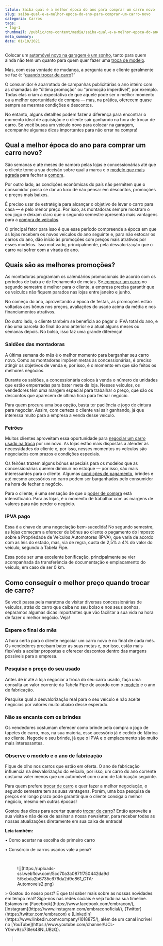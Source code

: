 ```yaml
---
titulo: Saiba qual é a melhor época do ano para comprar um carro novo
slug: saiba-qual-e-a-melhor-epoca-do-ano-para-comprar-um-carro-novo
categoria: Carros
tags:
- tag-1
thumbnail: /public/cms-content/media/saiba-qual-e-a-melhor-epoca-do-ano-para-comprar-um-carro-novo.jpg
meta_summary: 
date: 01/10/2021
---
```

Colocar um [automóvel novo na garagem é um sonho](https://www.embracon.com.br/blog/saiba-o-que-considerar-para-escolher-o-carro-ideal), tanto para quem ainda não tem um quanto para quem quer fazer uma [troca de modelo](https://www.embracon.com.br/blog/hatch-ou-sedan-diferencas).

Mas, com essa vontade de mudança, a pergunta que o cliente geralmente se faz é: “[quando trocar de carro](https://www.embracon.com.br/blog/pensando-em-comprar-um-carro-saiba-o-que-levar-em-consideracao)?”

O consumidor é abarrotado de campanhas publicitárias o ano inteiro com as chamadas de “última promoção” ou “promoção imperdível”, por exemplo. Todas elas criam a expectativa de que aquele pode ser o melhor momento ou a melhor oportunidade de compra — mas, na prática, oferecem quase sempre as mesmas condições e descontos.

No entanto, alguns detalhes podem fazer a diferença para encontrar o momento ideal de aquisição e o cliente sair ganhando na hora de trocar de carro. Se você busca um veículo novo para colocar na garagem, acompanhe algumas dicas importantes para não errar na compra!

Qual a melhor época do ano para comprar um carro novo?
------------------------------------------------------

São semanas e até meses de namoro pelas lojas e concessionárias até que o cliente tome a sua decisão sobre qual a marca e o [modelo que mais agrada](https://www.embracon.com.br/blog/hatch-ou-sedan-diferencas) para fechar a [compra](https://www.embracon.com.br/consorcio-de-carros).

Por outro lado, as condições econômicas do país não permitem que o consumidor possa se dar ao luxo de não pensar em descontos, promoções e preços mais baixos.

É preciso usar de estratégia para alcançar o objetivo de levar o carro para casa — e pelo menor preço. Por isso, as montadoras sempre mostram o seu jogo e deixam claro que o segundo semestre apresenta mais vantagens para a [compra de veículos](https://www.embracon.com.br/consorcio-de-carros).

O principal fator para isso é que esse período compreende a época em que as lojas recebem os novos veículos do ano seguinte e, para não estocar os carros do ano, dão início às promoções com preços mais atrativos por esses modelos. Isso motivado, principalmente, pela desvalorização que o carro vai sofrer com a virada de ano.

Quais são as melhores promoções?
--------------------------------

As montadoras programam os calendários promocionais de acordo com os períodos de baixa e de fechamento de metas. Se[ comprar um carro](https://www.embracon.com.br/consorcio-de-carros) no segundo semestre é melhor para o cliente, a empresa precisa garantir que os veículos não fiquem parados nas lojas entre janeiro e junho.

No começo do ano, aproveitando a época de festas, as promoções estão voltadas aos bônus nos preços, avaliações do usado acima da média e nos financiamentos atrativos.

Do outro lado, o cliente também se beneficia ao pagar o IPVA total do ano, e não uma parcela do final do ano anterior e a atual alguns meses ou semanas depois. No bolso, isso faz uma grande diferença!

### Saldões das montadoras

A última semana do mês é o melhor momento para barganhar seu carro novo. Como as montadoras impõem metas às concessionárias, é preciso atingir os objetivos de venda e, por isso, é o momento em que são feitos os melhores negócios.

Durante os saldões, a concessionária coloca à venda o número de unidades que estão emperradas para bater meta da loja. Nesses veículos, os vendedores têm uma margem especial para trabalhar o preço, que são os descontos que aparecem de última hora para fechar negócio.

Para quem procura uma boa opção, basta ter paciência e jogo de cintura para negociar. Assim, com certeza o cliente vai sair ganhando, já que interessa muito para a empresa a venda desse veículo.

### Feirões

Muitos clientes aproveitam essa oportunidade para [negociar um carro usado na troca](https://www.embracon.com.br/blog/como-vender-seu-carro) por um novo. As lojas estão mais dispostas a atender às necessidades do cliente e, por isso, nesses momentos os veículos são negociados com prazos e condições especiais.

Os feirões trazem alguns bônus especiais para os modelos que as concessionárias querem diminuir no estoque — por isso, são mais interessantes para o cliente. Algumas [condições de pagamento](https://www.embracon.com.br/blog/5-formas-de-pagamento-de-um-carro), brindes e até mesmo acessórios no carro podem ser barganhados pelo consumidor na hora de fechar o negócio.

Para o cliente, é uma sensação de que o [poder de compra](https://www.embracon.com.br/consorcio-de-carros) está intensificado. Para as lojas, é o momento de trabalhar com as margens de valores para não perder o negócio.

### IPVA pago

Essa é a chave de uma negociação bem-sucedida! No segundo semestre, as lojas começam a oferecer de bônus ao cliente o pagamento do Imposto sobre a Propriedade de Veículos Automotores (IPVA), que varia de acordo com as leis do estado, mas, via de regra, custa de 2,5% a 4% do valor do veículo, segundo a Tabela Fipe.

Essa pode ser uma excelente bonificação, principalmente se vier acompanhada da transferência de documentação e emplacamento do veículo, em caso de ser 0 km.

Como conseguir o melhor preço quando trocar de carro?
-----------------------------------------------------

Se você passa pela maratona de visitar diversas concessionárias de veículos, atrás do carro que caiba no seu bolso e nos seus sonhos, separamos algumas dicas importantes que vão facilitar a sua vida na hora de fazer o melhor negócio. Veja!

### Espere o final do mês

A hora certa para o cliente negociar um carro novo é no final de cada mês. Os vendedores precisam bater as suas metas e, por isso, estão mais flexíveis a aceitar propostas e oferecer descontos dentro das margens possíveis para a empresa.

### Pesquise o preço do seu usado

Antes de ir até a loja negociar a troca do seu carro usado, faça uma consulta ao valor corrente da Tabela Fipe de acordo com o [modelo](https://www.embracon.com.br/blog/hatch-ou-sedan-diferencas) e o ano de fabricação.

Pesquise qual a desvalorização real para o seu veículo e não aceite negócios por valores muito abaixo desse esperado.

### Não se encante com os brindes

Os vendedores costumam oferecer como brinde pela compra o jogo de tapetes do carro, mas, na sua maioria, esse acessório já é cedido de fábrica ao cliente. Negocie o seu brinde, já que o IPVA e o emplacamento são muito mais interessantes.

### Observe o modelo e o ano de fabricação

Fique de olho nos carros que estão em oferta. O ano de fabricação influencia na desvalorização do veículo, por isso, um carro do ano corrente costuma valer menos que um automóvel com o ano de fabricação seguinte.

Para quem prefere [trocar de carro](https://www.embracon.com.br/blog/pensando-em-comprar-um-carro-saiba-o-que-levar-em-consideracao) e quer fazer a melhor negociação, o segundo semestre tem as suas vantagens. Porém, uma boa pesquisa de preços em longo prazo pode garantir que o cliente consiga o melhor negócio, mesmo em outras épocas!

Gostou das dicas para acertar quando [trocar de carro](https://www.embracon.com.br/blog/pensando-em-comprar-um-carro-saiba-o-que-levar-em-consideracao)? Então aproveite a sua visita e não deixe de assinar a nossa newsletter, para receber todas as nossas atualizações diretamente em sua caixa de entrada!

**Leia também:**

**‍**• Como acertar na escolha do primeiro carro

• Consórcio de carros usados vale a pena?

‍

<figure class="w-richtext-figure-type-image w-richtext-align-center" style="max-width:310px"><div>![](https://uploads-ssl.webflow.com/5cc70a3a0871f750442da9d5/5ebda2b6735c676da2d9e861_CTA-Automoveis2.png)</div></figure>> Gostou do nosso post? E que tal saber mais sobre as nossas novidades em tempo real? Siga-nos nas redes sociais e veja tudo na sua timeline. Estamos no [Facebook](https://www.facebook.com/embracon/), [Instagram](https://www.instagram.com/embraconoficial/), [Twitter](https://twitter.com/embracon) e [LinkedIn](https://www.linkedin.com/company/1018875/), além de um canal incrível no [YouTube](https://www.youtube.com/channel/UCL-Y0mv9zc73Iek48NLUBzQ).

> ‍
